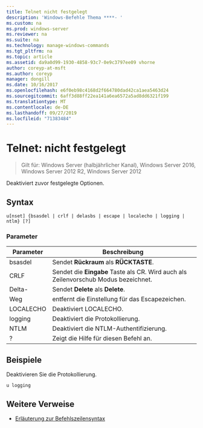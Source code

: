 ```yaml
---
title: Telnet nicht festgelegt
description: 'Windows-Befehle Thema ****- '
ms.custom: na
ms.prod: windows-server
ms.reviewer: na
ms.suite: na
ms.technology: manage-windows-commands
ms.tgt_pltfrm: na
ms.topic: article
ms.assetid: da9a0d99-1930-4858-93c7-0e9c3797ee09 vhorne
author: coreyp-at-msft
ms.author: coreyp
manager: dongill
ms.date: 10/16/2017
ms.openlocfilehash: e6f0eb98c4168d2f664780dad42ca1aea5463d24
ms.sourcegitcommit: 6aff3d88ff22ea141a6ea6572a5ad8dd6321f199
ms.translationtype: MT
ms.contentlocale: de-DE
ms.lasthandoff: 09/27/2019
ms.locfileid: "71383484"
---
```

# <a name="telnet-unset"></a>Telnet: nicht festgelegt

>Gilt für: Windows Server (halbjährlicher Kanal), Windows Server 2016, Windows Server 2012 R2, Windows Server 2012

Deaktiviert zuvor festgelegte Optionen.   
## <a name="syntax"></a>Syntax  
```  
u[nset] {bsasdel | crlf | delasbs | escape | localecho | logging | ntlm} [?]  
```  
### <a name="parameters"></a>Parameter  
|Parameter|Beschreibung|  
|-------|--------|  
|bsasdel|Sendet **Rückraum** als **RÜCKTASTE**.|  
|CRLF|Sendet die **Eingabe** Taste als CR. Wird auch als Zeilenvorschub Modus bezeichnet.|  
|Delta-|Sendet **Delete** als **Delete**.|  
|Weg|entfernt die Einstellung für das Escapezeichen.|  
|LOCALECHO|Deaktiviert LOCALECHO.|  
|logging|Deaktiviert die Protokollierung.|  
|NTLM|Deaktiviert die NTLM-Authentifizierung.|  
|?|Zeigt die Hilfe für diesen Befehl an.|  
## <a name="BKMK_Examples"></a>Beispiele  
Deaktivieren Sie die Protokollierung.  
```  
u logging  
```  
## <a name="additional-references"></a>Weitere Verweise  
-   [Erläuterung zur Befehlszeilensyntax](command-line-syntax-key.md)  

